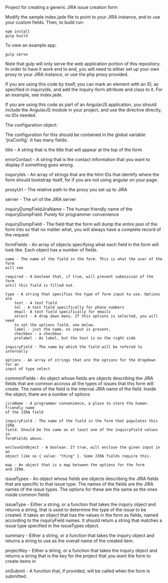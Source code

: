 Project for creating a generic JIRA issue creation form

Modify the sample index.jade file to point to your JIRA instance, and to use
your custom fields. Then, to build run:

```
npm install
gulp build
```

To view an example app:

```
gulp serve
```

Note that gulp will only serve the web application portion of this repository.
In order to have it work end to end, you will need to either set up your own
proxy to your JIRA instance, or use the php proxy provided.

If you are using this code by itself, you can mark an element with an ID,
as specified in inquiryIds, and add the inquiry-form attribute and class to it.
For an example, see index.jade.

If you are using this code as part of an AngularJS application, you should
include the AngularJS module in your project, and use the directive directly,
no IDs needed.

The configuration object:

The configuration for this should be contained in the global variable 
'jiraConfig'. It has many fields:

title - A string that is the title that will appear at the top of the form

errorContact - A string that is the contact information that you want to display
if something goes wrong.

inquiryIds - An array of strings that are the html IDs that identify where the 
form should bootstrap itself, for if you are not using angular on your page.

proxyUrl - The relative path to the proxy you set up to JIRA

server - The url of the JIRA server

inquiryDumpFieldJiraName - The human friendly name of the inquiryDumpField.
Purely for programmer convenience

inquiryDumpField - The field that the form will dump the entire json of the form
into so that no matter what, you will always have a complete record of the request

formFields - An array of objects specifying what each field in the form will
look like. Each object has a number of fields.
    
    name - The name of the field in the form. This is what the user of the form
    will see
    
    required - A boolean that, if true, will prevent submission of the form
    until this field is filled out.
    
    type - A string that specifies the type of form input to use. Options are
        text - A text field
        tel - A text field specifically for phone numbers
        email- A text field specifically for emails
        select - A drop down menu. If this options is selected, you will need
        to set the options field, see below.
        label - just the name, no input is present,
        checkbox - a checkbox
        prelabel - As label, but the text is on the right side

    inquiryField - The name by which the field will be refered to internally

    options - An array of strings that are the options for the dropdown for an
    input of type select

commonFields - An object whose fields are objects describing the JIRA fields that
are common accross all the types of issues that this form will create. The name
of the field is the internal JIRA name of the field. Inside the object,
there are a number of options

    jiraName - A programmer convenience, a place to store the human-friendly name
    of the JIRA field

    inquiryField - The name of the field in the form that populates this JIRA
    field. Should be the same as at least one of the inquiryField values in
    formFields above.

    encloseInObject - A boolean. If true, will enclose the given input in an
    object like so { value: "thing" }. Some JIRA fields require this.

    map - An object that is a map between the options for the form
    and JIRA.

issueTypes - An object whose fields are objects describing the JIRA fields that
are specific to that issue type. The names of the fields are the JIRA names
of the issue types. The options for these are the same as the ones inside common
fields

issueType - Either a string, or a function that takes the inquiry object and
returns a string, that is used to determine the type of the issue to be
created. It takes an object that has the values in the form as fields, named
according to the inquiryField names. It should return a string that matches a
issue type specified in the issueTypes object.

summary - Either a string, or a function that takes the inquiry object and
returns a string to use as the overall name of the created item.

projectKey - Either a string, or a function that takes the inquiry object and
returns a string that is the key for the project that you want the form to
create items in

onSubmit - A function that, if provided, will be called when the form is submitted.